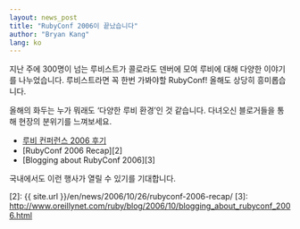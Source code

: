 ```yaml
---
layout: news_post
title: "RubyConf 2006이 끝났습니다"
author: "Bryan Kang"
lang: ko
---
```


지난 주에 300명이 넘는 루비스트가 콜로라도 덴버에 모여 루비에 대해 다양한 이야기를 나누었습니다. 루비스트라면 꼭 한번
가봐야할 RubyConf! 올해도 상당히 흥미롭습니다.

올해의 화두는 누가 뭐래도 ‘다양한 루비 환경’인 것 같습니다. 다녀오신 블로거들을 통해 현장의 분위기를 느껴보세요.

* [루비 컨퍼런스 2006 후기][1]
* [RubyConf 2006 Recap][2]
* [Blogging about RubyConf 2006][3]

국내에서도 이런 행사가 열릴 수 있기를 기대합니다.



[1]: http://beyond.daesan.com/articles/2006/10/27/after-rubyconf-2006 
[2]: {{ site.url }}/en/news/2006/10/26/rubyconf-2006-recap/ 
[3]: http://www.oreillynet.com/ruby/blog/2006/10/blogging_about_rubyconf_2006.html 
